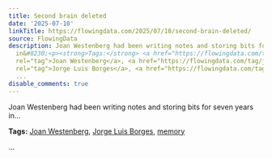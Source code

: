```yaml
---
title: Second brain deleted
date: '2025-07-10'
linkTitle: https://flowingdata.com/2025/07/10/second-brain-deleted/
source: FlowingData
description: Joan Westenberg had been writing notes and storing bits for seven years
  in&#8230;<p><strong>Tags:</strong> <a href="https://flowingdata.com/tag/joan-westenberg/"
  rel="tag">Joan Westenberg</a>, <a href="https://flowingdata.com/tag/jorge-luis-borges/"
  rel="tag">Jorge Luis Borges</a>, <a href="https://flowingdata.com/tag/memory/" rel="tag">memory</a></p>
  ...
disable_comments: true
---
```

Joan Westenberg had been writing notes and storing bits for seven years in&#8230;<p><strong>Tags:</strong> <a href="https://flowingdata.com/tag/joan-westenberg/" rel="tag">Joan Westenberg</a>, <a href="https://flowingdata.com/tag/jorge-luis-borges/" rel="tag">Jorge Luis Borges</a>, <a href="https://flowingdata.com/tag/memory/" rel="tag">memory</a></p> ...